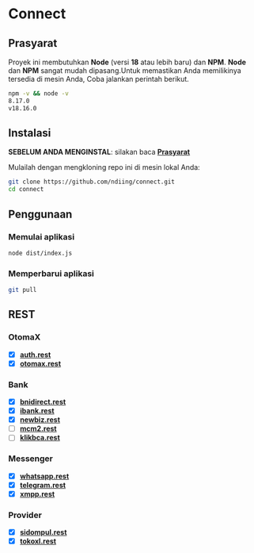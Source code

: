 # Connect

## Prasyarat

Proyek ini membutuhkan **Node** (versi **18** atau lebih baru) dan **NPM**.
**Node** dan **NPM** sangat mudah dipasang.Untuk memastikan Anda memilikinya tersedia di mesin Anda,
Coba jalankan perintah berikut.

```bash
npm -v && node -v
8.17.0
v18.16.0
```

## Instalasi

**SEBELUM ANDA MENGINSTAL**: silakan baca **[Prasyarat](#prasyarat)**

Mulailah dengan mengkloning repo ini di mesin lokal Anda:

```bash
git clone https://github.com/ndiing/connect.git
cd connect
```
<!-- 
Untuk menginstal, jalankan:

```bash
npm install
``` -->

## Penggunaan

### Memulai aplikasi

```bash
node dist/index.js
```

### Memperbarui aplikasi

```bash
git pull
```

## REST

### OtomaX

-   [x] **[auth.rest](./rest/auth.rest)**
-   [x] **[otomax.rest](./rest/otomax.rest)**

### Bank

-   [x] **[bnidirect.rest](./rest/bnidirect.rest)**
-   [x] **[ibank.rest](./rest/ibank.rest)**
-   [x] **[newbiz.rest](./rest/newbiz.rest)**
-   [ ] **[mcm2.rest](./rest/mcm2.rest)**
-   [ ] **[klikbca.rest](./rest/klikbca.rest)**

### Messenger

-   [x] **[whatsapp.rest](./rest/whatsapp.rest)**
-   [x] **[telegram.rest](./rest/telegram.rest)**
-   [x] **[xmpp.rest](./rest/xmpp.rest)**

### Provider

-   [x] **[sidompul.rest](./rest/sidompul.rest)**
-   [x] **[tokoxl.rest](./rest/tokoxl.rest)**
